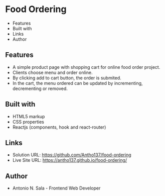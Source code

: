 # Food Ordering

- Features
- Built with
- Links
- Author

## Features

- A simple product page with shopping cart for online food order project.
- Clients choose menu and order online.
- By clicking add to cart button, the order is submited.
- In the cart, the menu ordered can be updated by incrementing, decrementing or removed.

## Built with

- HTML5 markup 
- CSS properties
- Reactjs (components, hook and react-router)

## Links

- Solution URL: https://github.com/Antho137/food-ordering
- Live Site URL: https://antho137.github.io/food-ordering/

## Author

- Antonio N. Sala - Frontend Web Developer